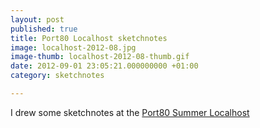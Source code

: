 ```yaml
---
layout: post
published: true
title: Port80 Localhost sketchnotes
image: localhost-2012-08.jpg
image-thumb: localhost-2012-08-thumb.gif
date: 2012-09-01 23:05:21.000000000 +01:00
category: sketchnotes

---
```


I drew some sketchnotes at the <a href="http://blog.port80events.co.uk/2012/09/03/port80-summer-localhost-closing-ceremony/">Port80 Summer Localhost</a> 
